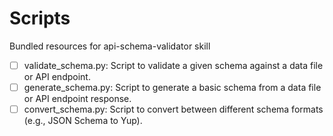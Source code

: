 # Scripts

Bundled resources for api-schema-validator skill

- [ ] validate_schema.py: Script to validate a given schema against a data file or API endpoint.
- [ ] generate_schema.py: Script to generate a basic schema from a data file or API endpoint response.
- [ ] convert_schema.py: Script to convert between different schema formats (e.g., JSON Schema to Yup).

